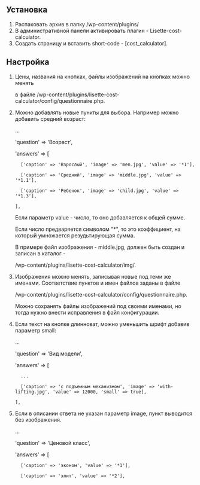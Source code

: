 Установка
---------

1. Распаковать архив в папку /wp-content/plugins/
2. В административной панели активировать плагин - Lisette-cost-calculator.
3. Создать страницу и вставить short-code - [cost_calculator].

Настройка
---------

1. Цены, названия на кнопках, файлы изображений на кнопках можно менять

   в файле /wp-content/plugins/lisette-cost-calculator/config/questionnaire.php.

2. Можно добавлять новые пункты для выбора.
   Например можно добавить средний возраст:

   ...

   'question' => 'Возраст',

      'answers' => [

         ['caption' => 'Взрослый', 'image' => 'men.jpg', 'value' => '*1'],

         ['caption' => 'Средний', 'image' => 'middle.jpg', 'value' => '*1.1'],

         ['caption' => 'Ребенок', 'image' => 'child.jpg', 'value' => '*1.3'],

       ],
   
   Если параметр value - число, то оно добавляется к общей сумме.

   Если число предваряется символом "*", то это коэффициент, на который умножается резудьтирующая сумма.
   
   В примере файл изображения - middle.jpg, должен быть создан и записан в каталог - 

   /wp-content/plugins/lisette-cost-calculator/img/.

3. Изображения можно менять, записывая новые под теми же именами. 
   Соответствие пунктов и имен файлов заданы в файле 

   /wp-content/plugins/lisette-cost-calculator/config/questionnaire.php.

   Можно сохранять файлы изображений под своими именами, но тогда нужно внести исправления
   в файл конфигурации.

4. Если текст на кнопке длинноват, можно уменьшить шрифт добавив параметр small:
   
   ...
   
   'question' => 'Вид модели',
   
      'answers' => [
   
         ...
   
         ['caption' => 'с подъемным механизмом', 'image' => 'with-lifting.jpg', 'value' => 12000, 'small' => true],
   
       ],
       
5. Если в описании ответа не указан параметр image, пункт выводится без изображения.
   
   ...
   
   'question' => 'Ценовой класс',
   
      'answers' => [
   
         ['caption' => 'эконом', 'value' => '*1'],
   
         ['caption' => 'элит', 'value' => '*2'],
